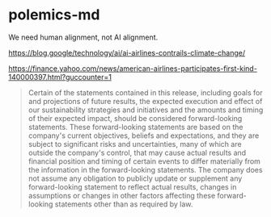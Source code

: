 # polemics-md

We need human alignment, not AI alignment.

https://blog.google/technology/ai/ai-airlines-contrails-climate-change/

https://finance.yahoo.com/news/american-airlines-participates-first-kind-140000397.html?guccounter=1


> Certain of the statements contained in this release, including goals for and projections of future results, the expected execution and effect of our sustainability strategies and initiatives and the amounts and timing of their expected impact, should be considered forward-looking statements. These forward-looking statements are based on the company's current objectives, beliefs and expectations, and they are subject to significant risks and uncertainties, many of which are outside the company's control, that may cause actual results and financial position and timing of certain events to differ materially from the information in the forward-looking statements.
> The company does not assume any obligation to publicly update or supplement any forward-looking statement to reflect actual results, changes in assumptions or changes in other factors affecting these forward-looking statements other than as required by law. 